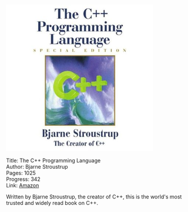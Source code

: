 ![Book cover](cover.jpg)

Title: The C++ Programming Language<br>
Author: Bjarne Stroustrup<br>
Pages:    1025<br>
Progress:  342<br>
Link: [Amazon](http://www.amazon.com/The-Programming-Language-Special-Edition/dp/0201700735)<br>

Written by Bjarne Stroustrup, the creator of C++, this is the world's most trusted and widely read book on C++.
